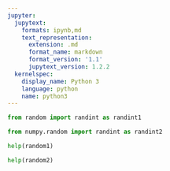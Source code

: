 ```yaml
---
jupyter:
  jupytext:
    formats: ipynb,md
    text_representation:
      extension: .md
      format_name: markdown
      format_version: '1.1'
      jupytext_version: 1.2.2
  kernelspec:
    display_name: Python 3
    language: python
    name: python3
---
```


```python
from random import randint as randint1
```

```python
from numpy.random import randint as randint2
```

```python
help(random1)
```

```python
help(random2)
```

```python

```

